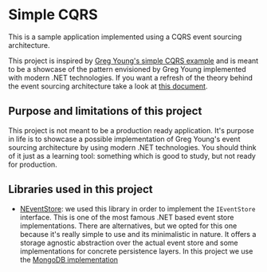 # Simple CQRS

This is a sample application implemented using a CQRS event sourcing architecture.

This project is inspired by [Greg Young's simple CQRS example](https://github.com/gregoryyoung/m-r) and is meant to be a showcase of the pattern envisioned by Greg Young implemented with modern .NET technologies. If you want a refresh of the theory behind the event sourcing architecture take a look at [this document](https://cqrs.files.wordpress.com/2010/11/cqrs_documents.pdf).

## Purpose and limitations of this project

This project is not meant to be a production ready application. It's purpose in life is to showcase a possible implementation of Greg Young's event sourcing architecture by using modern .NET technologies. You should think of it just as a learning tool: something which is good to study, but not ready for production.

## Libraries used in this project

 - [NEventStore](https://github.com/NEventStore/NEventStore): we used this library in order to implement the `IEventStore` interface. This is one of the most famous .NET based event store implementations. There are alternatives, but we opted for this one because it's really simple to use and its minimalistic in nature. It offers a storage agnostic abstraction over the actual event store and some implementations for concrete persistence layers. In this project we use the [MongoDB implementation](https://github.com/NEventStore/NEventStore.Persistence.MongoDB) 

